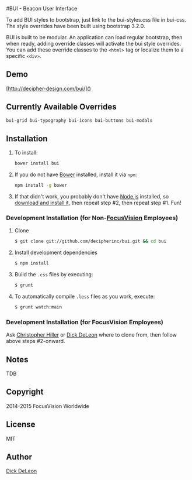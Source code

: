 #BUI - Beacon User Interface

To add BUI styles to bootstrap, just link to the bui-styles.css file in bui-css. The style overrides have been built using bootstrap 3.2.0.

BUI is built to be modular. An application can load regular bootstrap, then when ready, adding override classes will activate the bui style overrides. You can add these override classes to the ```<html>``` tag or localize them to a specific ```<div>```.


## Demo
 
[http://decipher-design.com/bui/]()

## Currently Available Overrides

```sh
bui-grid bui-typography bui-icons bui-buttons bui-modals
```

## Installation

1. To install:

    ```sh
    bower install bui
    ```

2. If you do not have [Bower](http://bower.io/) installed, install it via `npm`:

    ```sh
    npm install -g bower
    ```

3. If that didn't work, you probably don't have [Node.js](http://nodejs.org) installed, so [download and install it](http://nodejs.org/download/), then repeat step #2, then repeat step #1.  Fun!

### Development Installation (for Non-[FocusVision](http://www.focusvision.com) Employees)

1.  Clone

    ```sh
    $ git clone git://github.com/decipherinc/bui.git && cd bui
    ```
    
2.  Install development dependencies

    ```sh
    $ npm install
    ```
 
3.  Build the `.css` files by executing:

    ```sh
    $ grunt
    ```

4.  To automatically compile `.less` files as you work, execute:

    ```sh
    $ grunt watch:main
    ```

### Development Installation (for FocusVision Employees)

Ask [Christopher Hiller](https://github.com/boneskull) or [Dick DeLeon](https://github.com/dickdeleon) where to clone from, then follow above steps #2-onward.

## Notes

TDB
    
## Copyright

2014-2015 FocusVision Worldwide

## License

MIT

## Author

[Dick DeLeon](https://github.com/dickdeleon)
